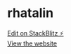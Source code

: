 # rhatalin

[Edit on StackBlitz ⚡️](https://stackblitz.com/edit/rhatalin)\
[View the website](https://rhatalin.stackblitz.io)